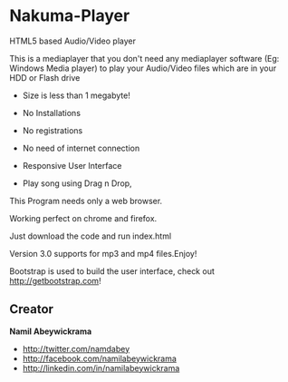 Nakuma-Player
=============

HTML5 based Audio/Video player

This is a mediaplayer that you don't need any mediaplayer software (Eg: Windows Media player) to play your Audio/Video files which are in your HDD or Flash drive 

* Size is less than 1 megabyte!

* No Installations

* No registrations

* No need of internet connection

* Responsive User Interface

* Play song using Drag n Drop,

This Program needs only a web browser.

Working perfect on chrome and firefox.

Just download the code and run index.html

Version 3.0 supports for mp3 and mp4 files.Enjoy!

Bootstrap is used to build the user interface, check out <http://getbootstrap.com>!

## Creator

**Namil Abeywickrama**

- <http://twitter.com/namdabey>
- <http://facebook.com/namilabeywickrama>
- <http://linkedin.com/in/namilabeywickrama>
